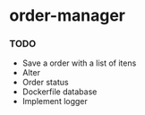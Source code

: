 # order-manager

### TODO
* Save a order with a list of itens
* Alter
* Order status
* Dockerfile database
* Implement logger